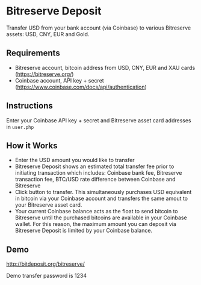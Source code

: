 Bitreserve Deposit
==========
Transfer USD from your bank account (via Coinbase) to various Bitreserve assets: USD, CNY, EUR and Gold.

Requirements
------------

* Bitreserve account, bitcoin address from USD, CNY, EUR and XAU cards (https://bitreserve.org/)
* Coinbase account, API key + secret (https://www.coinbase.com/docs/api/authentication)

Instructions
------------

Enter your Coinbase API key + secret and Bitreserve asset card addresses in `user.php`

How it Works
------------

* Enter the USD amount you would like to transfer
* Bitreserve Deposit shows an estimated total transfer fee prior to initiating transaction which includes: Coinbase bank fee, Bitreserve transaction fee, BTC/USD rate difference between Coinbase and Bitreserve
* Click button to transfer.  This simultaneously purchases USD equivalent in bitcoin via your Coinbase account and transfers the same amout to your Bitreserve asset card.
* Your current Coinbase balance acts as the float to send bitcoin to Bitreserve until the purchased bitcoins are available in your Coinbase wallet.  For this reason, the maximum amount you can deposit via Bitreserve Deposit is limited by your Coinbase balance.

Demo
----

http://bitdeposit.org/bitreserve/

Demo transfer password is 1234
